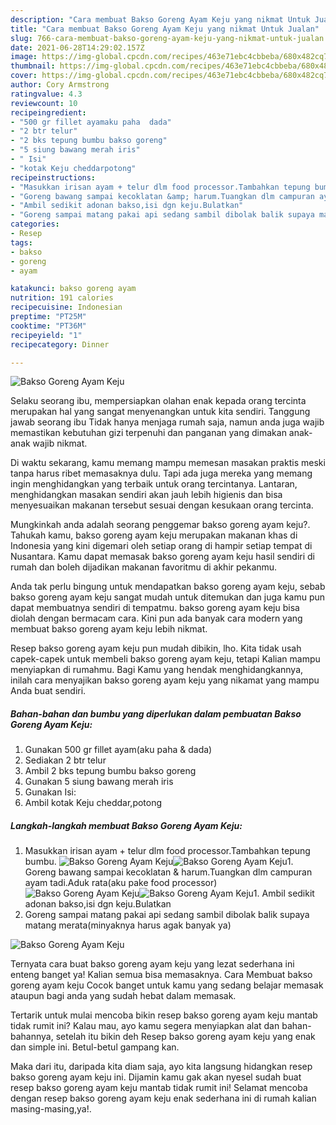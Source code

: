 ```yaml
---
description: "Cara membuat Bakso Goreng Ayam Keju yang nikmat Untuk Jualan"
title: "Cara membuat Bakso Goreng Ayam Keju yang nikmat Untuk Jualan"
slug: 766-cara-membuat-bakso-goreng-ayam-keju-yang-nikmat-untuk-jualan
date: 2021-06-28T14:29:02.157Z
image: https://img-global.cpcdn.com/recipes/463e71ebc4cbbeba/680x482cq70/bakso-goreng-ayam-keju-foto-resep-utama.jpg
thumbnail: https://img-global.cpcdn.com/recipes/463e71ebc4cbbeba/680x482cq70/bakso-goreng-ayam-keju-foto-resep-utama.jpg
cover: https://img-global.cpcdn.com/recipes/463e71ebc4cbbeba/680x482cq70/bakso-goreng-ayam-keju-foto-resep-utama.jpg
author: Cory Armstrong
ratingvalue: 4.3
reviewcount: 10
recipeingredient:
- "500 gr fillet ayamaku paha  dada"
- "2 btr telur"
- "2 bks tepung bumbu bakso goreng"
- "5 siung bawang merah iris"
- " Isi"
- "kotak Keju cheddarpotong"
recipeinstructions:
- "Masukkan irisan ayam + telur dlm food processor.Tambahkan tepung bumbu."
- "Goreng bawang sampai kecoklatan &amp; harum.Tuangkan dlm campuran ayam tadi.Aduk rata(aku pake food processor)"
- "Ambil sedikit adonan bakso,isi dgn keju.Bulatkan"
- "Goreng sampai matang pakai api sedang sambil dibolak balik supaya matang merata(minyaknya harus agak banyak ya)"
categories:
- Resep
tags:
- bakso
- goreng
- ayam

katakunci: bakso goreng ayam 
nutrition: 191 calories
recipecuisine: Indonesian
preptime: "PT25M"
cooktime: "PT36M"
recipeyield: "1"
recipecategory: Dinner

---
```



![Bakso Goreng Ayam Keju](https://img-global.cpcdn.com/recipes/463e71ebc4cbbeba/680x482cq70/bakso-goreng-ayam-keju-foto-resep-utama.jpg)

Selaku seorang ibu, mempersiapkan olahan enak kepada orang tercinta merupakan hal yang sangat menyenangkan untuk kita sendiri. Tanggung jawab seorang ibu Tidak hanya menjaga rumah saja, namun anda juga wajib memastikan kebutuhan gizi terpenuhi dan panganan yang dimakan anak-anak wajib nikmat.

Di waktu  sekarang, kamu memang mampu memesan masakan praktis meski tanpa harus ribet memasaknya dulu. Tapi ada juga mereka yang memang ingin menghidangkan yang terbaik untuk orang tercintanya. Lantaran, menghidangkan masakan sendiri akan jauh lebih higienis dan bisa menyesuaikan makanan tersebut sesuai dengan kesukaan orang tercinta. 



Mungkinkah anda adalah seorang penggemar bakso goreng ayam keju?. Tahukah kamu, bakso goreng ayam keju merupakan makanan khas di Indonesia yang kini digemari oleh setiap orang di hampir setiap tempat di Nusantara. Kamu dapat memasak bakso goreng ayam keju hasil sendiri di rumah dan boleh dijadikan makanan favoritmu di akhir pekanmu.

Anda tak perlu bingung untuk mendapatkan bakso goreng ayam keju, sebab bakso goreng ayam keju sangat mudah untuk ditemukan dan juga kamu pun dapat membuatnya sendiri di tempatmu. bakso goreng ayam keju bisa diolah dengan bermacam cara. Kini pun ada banyak cara modern yang membuat bakso goreng ayam keju lebih nikmat.

Resep bakso goreng ayam keju pun mudah dibikin, lho. Kita tidak usah capek-capek untuk membeli bakso goreng ayam keju, tetapi Kalian mampu menyiapkan di rumahmu. Bagi Kamu yang hendak menghidangkannya, inilah cara menyajikan bakso goreng ayam keju yang nikamat yang mampu Anda buat sendiri.

<!--inarticleads1-->

##### Bahan-bahan dan bumbu yang diperlukan dalam pembuatan Bakso Goreng Ayam Keju:

1. Gunakan 500 gr fillet ayam(aku paha &amp; dada)
1. Sediakan 2 btr telur
1. Ambil 2 bks tepung bumbu bakso goreng
1. Gunakan 5 siung bawang merah iris
1. Gunakan  Isi:
1. Ambil kotak Keju cheddar,potong




<!--inarticleads2-->

##### Langkah-langkah membuat Bakso Goreng Ayam Keju:

1. Masukkan irisan ayam + telur dlm food processor.Tambahkan tepung bumbu.
<img src="https://img-global.cpcdn.com/steps/c28aac9fecf961ad/160x128cq70/bakso-goreng-ayam-keju-langkah-memasak-1-foto.jpg" alt="Bakso Goreng Ayam Keju"><img src="https://img-global.cpcdn.com/steps/186987d17737605e/160x128cq70/bakso-goreng-ayam-keju-langkah-memasak-1-foto.jpg" alt="Bakso Goreng Ayam Keju">1. Goreng bawang sampai kecoklatan &amp; harum.Tuangkan dlm campuran ayam tadi.Aduk rata(aku pake food processor)
<img src="https://img-global.cpcdn.com/steps/66a04d4548dd9b7f/160x128cq70/bakso-goreng-ayam-keju-langkah-memasak-2-foto.jpg" alt="Bakso Goreng Ayam Keju"><img src="https://img-global.cpcdn.com/steps/208030b790d1ab78/160x128cq70/bakso-goreng-ayam-keju-langkah-memasak-2-foto.jpg" alt="Bakso Goreng Ayam Keju">1. Ambil sedikit adonan bakso,isi dgn keju.Bulatkan
1. Goreng sampai matang pakai api sedang sambil dibolak balik supaya matang merata(minyaknya harus agak banyak ya)
<img src="//assets-global.cpcdn.com/assets/icons/button_play-2c75c40dde080a61004c1f40b05d8f140eaff45d7e9e6481dc71c63d2e7c4909.png" alt="Bakso Goreng Ayam Keju">



Ternyata cara buat bakso goreng ayam keju yang lezat sederhana ini enteng banget ya! Kalian semua bisa memasaknya. Cara Membuat bakso goreng ayam keju Cocok banget untuk kamu yang sedang belajar memasak ataupun bagi anda yang sudah hebat dalam memasak.

Tertarik untuk mulai mencoba bikin resep bakso goreng ayam keju mantab tidak rumit ini? Kalau mau, ayo kamu segera menyiapkan alat dan bahan-bahannya, setelah itu bikin deh Resep bakso goreng ayam keju yang enak dan simple ini. Betul-betul gampang kan. 

Maka dari itu, daripada kita diam saja, ayo kita langsung hidangkan resep bakso goreng ayam keju ini. Dijamin kamu gak akan nyesel sudah buat resep bakso goreng ayam keju mantab tidak rumit ini! Selamat mencoba dengan resep bakso goreng ayam keju enak sederhana ini di rumah kalian masing-masing,ya!.

